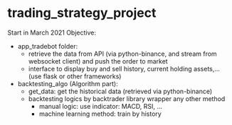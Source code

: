# trading_strategy_project

Start in March 2021
Objective:
- app_tradebot folder:
   - retrieve the data from API (via python-binance, and stream from websocket client) and push the order to market
   - interface to display buy and sell history, current holding assets,... (use flask or other frameworks)
- backtesting_algo (Algorithm part):
  - get_data: get the historical data (retrieved via python-binance)
  - backtesting logics by backtrader library wrapper any other method
    - manual logic: use indicator: MACD, RSI, ...
    - machine learning method: train by history
